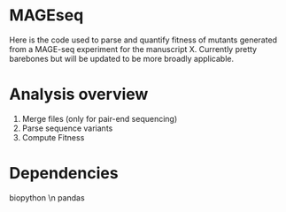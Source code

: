 # MAGEseq

Here is the code used to parse and quantify fitness of mutants generated from a MAGE-seq experiment for the manuscript X. Currently pretty barebones but will be updated to be more broadly applicable. 

# Analysis overview
1. Merge files (only for pair-end sequencing)
2. Parse sequence variants
3. Compute Fitness

# Dependencies
biopython \n
pandas




